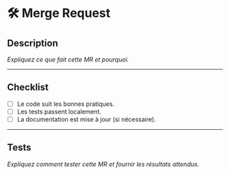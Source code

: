 # 🛠 Merge Request

## Description

_Expliquez ce que fait cette MR et pourquoi._

---

## Checklist

- [ ] Le code suit les bonnes pratiques.
- [ ] Les tests passent localement.
- [ ] La documentation est mise à jour (si nécessaire).

---

## Tests

_Expliquez comment tester cette MR et fournir les résultats attendus._
